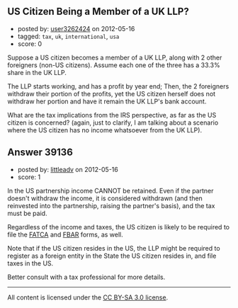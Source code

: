 ## US Citizen Being a Member of a UK LLP?

- posted by: [user3262424](https://stackexchange.com/users/-1/17939-user3262424) on 2012-05-16
- tagged: `tax`, `uk`, `international`, `usa`
- score: 0

Suppose a US citizen becomes a member of a UK LLP, along with 2 other foreigners (non-US citizens). Assume each one of the three has a 33.3% share in the UK LLP.

The LLP starts working, and has a profit by year end; Then, the 2 foreigners withdraw their portion of the profits, yet the US citizen herself does not withdraw her portion and have it remain the UK LLP's bank account. 

What are the tax implications from the IRS perspective, as far as the US citizen is concerned? (again, just to clarify, I am talking about a scenario where the US citizen has no income whatsoever from the UK LLP). 




## Answer 39136

- posted by: [littleadv](https://stackexchange.com/users/-1/13808-littleadv) on 2012-05-16
- score: 1

<p>In the US partnership income CANNOT be retained. Even if the partner doesn't withdraw the income, it is considered withdrawn (and then reinvested into the partnership, raising the partner's basis), and the tax must be paid. </p>

<p>Regardless of the income and taxes, the US citizen is likely to be required to file the <a href="http://www.irs.gov/businesses/corporations/article/0,,id=251217,00.html" rel="nofollow">FATCA</a> and <a href="http://www.irs.gov/businesses/small/article/0,,id=148849,00.html" rel="nofollow">FBAR</a> forms, as well.</p>

<p>Note that if the US citizen resides in the US, the LLP might be required to register as a foreign entity in the State the US citizen resides in, and file taxes in the US.</p>

<p>Better consult with a tax professional for more details.</p>




---

All content is licensed under the [CC BY-SA 3.0 license](https://creativecommons.org/licenses/by-sa/3.0/).
